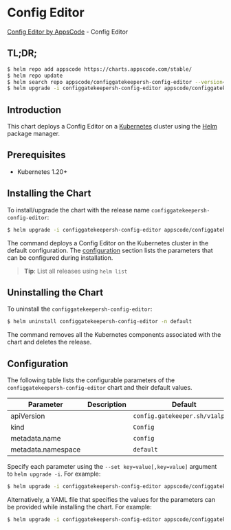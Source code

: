 # Config Editor

[Config Editor by AppsCode](https://appscode.com) - Config Editor

## TL;DR;

```bash
$ helm repo add appscode https://charts.appscode.com/stable/
$ helm repo update
$ helm search repo appscode/configgatekeepersh-config-editor --version=v0.18.0
$ helm upgrade -i configgatekeepersh-config-editor appscode/configgatekeepersh-config-editor -n default --create-namespace --version=v0.18.0
```

## Introduction

This chart deploys a Config Editor on a [Kubernetes](http://kubernetes.io) cluster using the [Helm](https://helm.sh) package manager.

## Prerequisites

- Kubernetes 1.20+

## Installing the Chart

To install/upgrade the chart with the release name `configgatekeepersh-config-editor`:

```bash
$ helm upgrade -i configgatekeepersh-config-editor appscode/configgatekeepersh-config-editor -n default --create-namespace --version=v0.18.0
```

The command deploys a Config Editor on the Kubernetes cluster in the default configuration. The [configuration](#configuration) section lists the parameters that can be configured during installation.

> **Tip**: List all releases using `helm list`

## Uninstalling the Chart

To uninstall the `configgatekeepersh-config-editor`:

```bash
$ helm uninstall configgatekeepersh-config-editor -n default
```

The command removes all the Kubernetes components associated with the chart and deletes the release.

## Configuration

The following table lists the configurable parameters of the `configgatekeepersh-config-editor` chart and their default values.

|     Parameter      | Description |                  Default                   |
|--------------------|-------------|--------------------------------------------|
| apiVersion         |             | <code>config.gatekeeper.sh/v1alpha1</code> |
| kind               |             | <code>Config</code>                        |
| metadata.name      |             | <code>config</code>                        |
| metadata.namespace |             | <code>default</code>                       |


Specify each parameter using the `--set key=value[,key=value]` argument to `helm upgrade -i`. For example:

```bash
$ helm upgrade -i configgatekeepersh-config-editor appscode/configgatekeepersh-config-editor -n default --create-namespace --version=v0.18.0 --set apiVersion=config.gatekeeper.sh/v1alpha1
```

Alternatively, a YAML file that specifies the values for the parameters can be provided while
installing the chart. For example:

```bash
$ helm upgrade -i configgatekeepersh-config-editor appscode/configgatekeepersh-config-editor -n default --create-namespace --version=v0.18.0 --values values.yaml
```
